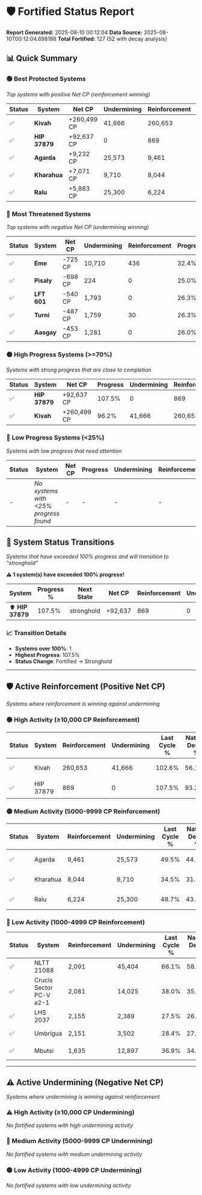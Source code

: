 # 🛡️ Fortified Status Report

**Report Generated:** 2025-08-10 00:12:04
**Data Source:** 2025-08-10T00:12:04.698186
**Total Fortified:** 127 (52 with decay analysis)

## 📊 Quick Summary

### 🟢 **Best Protected Systems**
*Top systems with positive Net CP (reinforcement winning)*

| Status | System | Net CP | Undermining | Reinforcement | Progress |
|--------|--------|--------|-------------|---------------|----------|
| ✅ | **Kivah** | +260,499 CP | 41,666 | 260,653 | 96.2% |
| ✅ | **HIP 37879** | +92,637 CP | 0 | 869 | 107.5% |
| ✅ | **Agarda** | +9,232 CP | 25,573 | 9,461 | 45.6% |
| ✅ | **Kharahua** | +7,071 CP | 9,710 | 8,044 | 33.0% |
| ✅ | **Ralu** | +5,883 CP | 25,300 | 6,224 | 44.8% |

### 🔴 **Most Threatened Systems**
*Top systems with negative Net CP (undermining winning)*

| Status | System | Net CP | Undermining | Reinforcement | Progress |
|--------|--------|--------|-------------|---------------|----------|
| ✅ | **Eme** | -725 CP | 10,710 | 436 | 32.4% |
| ✅ | **Pisaly** | -698 CP | 224 | 0 | 25.0% |
| ✅ | **LFT 601** | -540 CP | 1,793 | 0 | 26.3% |
| ✅ | **Turni** | -487 CP | 1,759 | 30 | 26.3% |
| ✅ | **Aasgay** | -453 CP | 1,281 | 0 | 26.0% |

### 🟢 **High Progress Systems (>=70%)**
*Systems with strong progress that are close to completion*

| Status | System | Net CP | Progress | Undermining | Reinforcement |
|--------|--------|--------|----------|-------------|---------------|
| ✅ | **HIP 37879** | +92,637 CP | 107.5% | 0 | 869 |
| ✅ | **Kivah** | +260,499 CP | 96.2% | 41,666 | 260,653 |

### 🔴 **Low Progress Systems (<25%)**
*Systems with low progress that need attention*

| Status | System | Net CP | Progress | Undermining | Reinforcement |
|--------|--------|--------|----------|-------------|---------------|
| - | *No systems with <25% progress found* | - | - | - | - |
## 🔄 System Status Transitions  
*Systems that have exceeded 100% progress and will transition to "stronghold"*

**⚠️ 1 system(s) have exceeded 100% progress!**

| System | Progress % | Next State | Net CP | Reinforcement | Undermining | 
|--------|------------|-------------|--------|---------------|-------------|
| ⬆️ **HIP 37879** | 107.5% | stronghold | +92,637 | 869 | 0 |

### 📈 Transition Details
- **Systems over 100%**: 1
- **Highest Progress**: 107.5%
- **Status Change**: Fortified → Stronghold

---

## 🛡️ Active Reinforcement (Positive Net CP)
*Systems where reinforcement is winning against undermining*

### 🟢 High Activity (≥10,000 CP Reinforcement)

| Status | System | Reinforcement | Undermining | Last Cycle % | Natural Decay % | Current Progress % | Current CP | Net CP | Activity |
|--------|--------|---------------|-------------|--------------|-----------------|-------------------|------------|--------|----------|
| ✅ | Kivah | 260,653 | 41,666 | 102.6% | 56.12% | 96.2% | 625,300 | +260,499 | 🟢 High Reinforcement |
| ✅ | HIP 37879 | 869 | 0 | 107.5% | 93.25% | 107.5% | 698,750 | +92,637 | 🟢 High Reinforcement |

### 🟡 Medium Activity (5000-9999 CP Reinforcement)

| Status | System | Reinforcement | Undermining | Last Cycle % | Natural Decay % | Current Progress % | Current CP | Net CP | Activity |
|--------|--------|---------------|-------------|--------------|-----------------|-------------------|------------|--------|----------|
| ✅ | Agarda | 9,461 | 25,573 | 49.5% | 44.18% | 45.6% | 296,400 | +9,232 | 🟡 Medium Reinforcement |
| ✅ | Kharahua | 8,044 | 9,710 | 34.5% | 31.91% | 33.0% | 214,500 | +7,071 | 🟡 Medium Reinforcement |
| ✅ | Ralu | 6,224 | 25,300 | 48.7% | 43.89% | 44.8% | 291,199 | +5,883 | 🟡 Medium Reinforcement |

### 🔴 Low Activity (1000-4999 CP Reinforcement)

| Status | System | Reinforcement | Undermining | Last Cycle % | Natural Decay % | Current Progress % | Current CP | Net CP | Activity |
|--------|--------|---------------|-------------|--------------|-----------------|-------------------|------------|--------|----------|
| ✅ | NLTT 21088 | 2,091 | 45,404 | 66.1% | 58.82% | 59.1% | 384,150 | +1,845 | 🔵 Low Reinforcement |
| ✅ | Crucis Sector PC-V a2-1 | 2,081 | 14,025 | 38.0% | 35.54% | 35.8% | 232,700 | +1,702 | 🔵 Low Reinforcement |
| ✅ | LHS 2037 | 2,155 | 2,389 | 27.5% | 26.85% | 27.1% | 176,150 | +1,646 | 🔵 Low Reinforcement |
| ✅ | Umbrigua | 2,151 | 3,502 | 28.4% | 27.65% | 27.9% | 181,349 | +1,618 | 🔵 Low Reinforcement |
| ✅ | Mbutsi | 1,635 | 12,897 | 36.9% | 34.71% | 34.9% | 226,849 | +1,258 | 🔵 Low Reinforcement |


---

## ⚠️ Active Undermining (Negative Net CP)
*Systems where undermining is winning against reinforcement*

### ⚠️ High Activity (≥10,000 CP Undermining)

*No fortified systems with high undermining activity*

### 🔶 Medium Activity (5000-9999 CP Undermining)

*No fortified systems with medium undermining activity*

### 🟡 Low Activity (1000-4999 CP Undermining)

*No fortified systems with low undermining activity*
